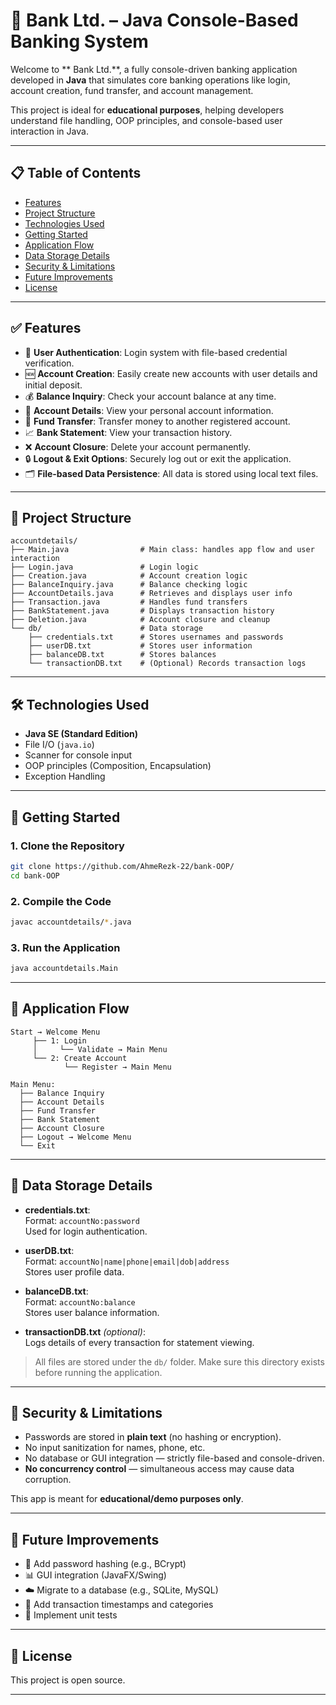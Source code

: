 
# 🏦  Bank Ltd. – Java Console-Based Banking System

Welcome to ** Bank Ltd.**, a fully console-driven banking application developed in **Java** that simulates core banking operations like login, account creation, fund transfer, and account management.

This project is ideal for **educational purposes**, helping developers understand file handling, OOP principles, and console-based user interaction in Java.

---

## 📋 Table of Contents

- [Features](#features)
- [Project Structure](#project-structure)
- [Technologies Used](#technologies-used)
- [Getting Started](#getting-started)
- [Application Flow](#application-flow)
- [Data Storage Details](#data-storage-details)
- [Security & Limitations](#security--limitations)
- [Future Improvements](#future-improvements)
- [License](#license)

---

## ✅ Features

- 👤 **User Authentication**: Login system with file-based credential verification.
- 🆕 **Account Creation**: Easily create new accounts with user details and initial deposit.
- 💰 **Balance Inquiry**: Check your account balance at any time.
- 📝 **Account Details**: View your personal account information.
- 🔁 **Fund Transfer**: Transfer money to another registered account.
- 📈 **Bank Statement**: View your transaction history.
- ❌ **Account Closure**: Delete your account permanently.
- 🔒 **Logout & Exit Options**: Securely log out or exit the application.
- 🗂️ **File-based Data Persistence**: All data is stored using local text files.

---

## 🧱 Project Structure

```plaintext
accountdetails/
├── Main.java                # Main class: handles app flow and user interaction
├── Login.java               # Login logic
├── Creation.java            # Account creation logic
├── BalanceInquiry.java      # Balance checking logic
├── AccountDetails.java      # Retrieves and displays user info
├── Transaction.java         # Handles fund transfers
├── BankStatement.java       # Displays transaction history
├── Deletion.java            # Account closure and cleanup
└── db/                      # Data storage
    ├── credentials.txt      # Stores usernames and passwords
    ├── userDB.txt           # Stores user information
    ├── balanceDB.txt        # Stores balances
    └── transactionDB.txt    # (Optional) Records transaction logs
```

---

## 🛠️ Technologies Used

- **Java SE (Standard Edition)**
- File I/O (`java.io`)
- Scanner for console input
- OOP principles (Composition, Encapsulation)
- Exception Handling

---

## 🚀 Getting Started

### 1. Clone the Repository
```bash
git clone https://github.com/AhmeRezk-22/bank-OOP/
cd bank-OOP
```

### 2. Compile the Code
```bash
javac accountdetails/*.java
```

### 3. Run the Application
```bash
java accountdetails.Main
```

---

## 🔄 Application Flow

```plaintext
Start → Welcome Menu
     ├── 1: Login
     │     └── Validate → Main Menu
     └── 2: Create Account
            └── Register → Main Menu

Main Menu:
  ├── Balance Inquiry
  ├── Account Details
  ├── Fund Transfer
  ├── Bank Statement
  ├── Account Closure
  ├── Logout → Welcome Menu
  └── Exit
```

---

## 📂 Data Storage Details

- **credentials.txt**:  
  Format: `accountNo:password`  
  Used for login authentication.

- **userDB.txt**:  
  Format: `accountNo|name|phone|email|dob|address`  
  Stores user profile data.

- **balanceDB.txt**:  
  Format: `accountNo:balance`  
  Stores user balance information.

- **transactionDB.txt** *(optional)*:  
  Logs details of every transaction for statement viewing.

> All files are stored under the `db/` folder. Make sure this directory exists before running the application.

---

## 🔐 Security & Limitations

- Passwords are stored in **plain text** (no hashing or encryption).
- No input sanitization for names, phone, etc.
- No database or GUI integration — strictly file-based and console-driven.
- **No concurrency control** — simultaneous access may cause data corruption.

This app is meant for **educational/demo purposes only**.

---

## 🌱 Future Improvements

- 🔐 Add password hashing (e.g., BCrypt)
- 📊 GUI integration (JavaFX/Swing)
- ☁️ Migrate to a database (e.g., SQLite, MySQL)
- 📅 Add transaction timestamps and categories
- 🧪 Implement unit tests

---

## 📄 License

This project is open source.

---

